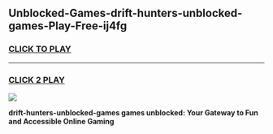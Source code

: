 
## Unblocked-Games-drift-hunters-unblocked-games-Play-Free-ij4fg
<h3>
<a href="https://premium76.site?title=drift-hunters-unblocked-games&ref=20A">CLICK TO PLAY</a></h3>
<hr>

<h3>
<a href="https://premium76.site?title=drift-hunters-unblocked-games&ref=20A">CLICK 2 PLAY</a>
  
</h3>

<a href="https://premium76.site?title=drift-hunters-unblocked-games&ref=20A"><img src="https://clearcache.store/games.png"></a>


**drift-hunters-unblocked-games games unblocked: Your Gateway to Fun and Accessible Online Gaming**
